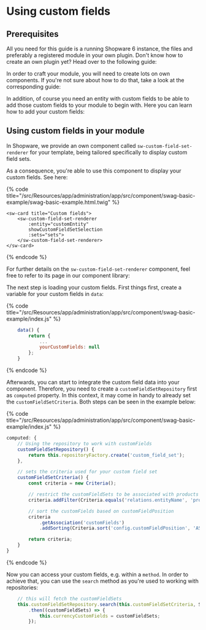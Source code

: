 # Using custom fields

## Prerequisites

All you need for this guide is a running Shopware 6 instance, the files and preferably a registered module in your own plugin. Don't know how to create an own plugin yet? Head over to the following guide:

<PageRef page="../plugin-base-guide.md" title="<<<title-missing>>>" />

In order to craft your module, you will need to create lots on own components. If you're not sure about how to do that, take a look at the corresponding guide:

<PageRef page="add-custom-component.md" title="<<<title-missing>>>" />

In addition, of course you need an entity with custom fields to be able to add those custom fields to your module to begin with. Here you can learn how to add your custom fields:

<PageRef page="../framework/custom-field/add-custom-field.md" title="<<<title-missing>>>" />

## Using custom fields in your module

In Shopware, we provide an own component called `sw-custom-field-set-renderer` for your template, being tailored specifically to display custom field sets.

As a consequence, you're able to use this component to display your custom fields. See here:

{% code title="<plugin-root>/src/Resources/app/administration/app/src/component/swag-basic-example/swag-basic-example.html.twig" %}

```markup
<sw-card title="Custom fields">
    <sw-custom-field-set-renderer
        :entity="customEntity"
        showCustomFieldSetSelection
        :sets="sets">
    </sw-custom-field-set-renderer>
</sw-card>
```

{% endcode %}

For further details on the `sw-custom-field-set-renderer` component, feel free to refer to its page in our component library:
<!-- markdown-link-check-disable-next-line -->
<PageRef page="https://component-library.shopware.com/components/sw-custom-field-set-renderer" title="" />

The next step is loading your custom fields. First things first, create a variable for your custom fields in `data`:

{% code title="<plugin-root>/src/Resources/app/administration/app/src/component/swag-basic-example/index.js" %}

```javascript
    data() {
        return {
            ...
            yourCustomFields: null
        };
    }
```

{% endcode %}

Afterwards, you can start to integrate the custom field data into your component. Therefore, you need to create a `customFieldSetRepository` first as `computed` property. In this context, it may come in handy to already set the `customFieldSetCriteria`. Both steps can be seen in the example below:

{% code title="<plugin-root>/src/Resources/app/administration/app/src/component/swag-basic-example/index.js" %}

```javascript
computed: {
    // Using the repository to work with customFields
    customFieldSetRepository() {
        return this.repositoryFactory.create('custom_field_set');
    },

    // sets the criteria used for your custom field set
    customFieldSetCriteria() {
        const criteria = new Criteria();

        // restrict the customFieldSets to be associated with products
        criteria.addFilter(Criteria.equals('relations.entityName', 'product'));

        // sort the customFields based on customFieldPosition
        criteria
            .getAssociation('customFields')
            .addSorting(Criteria.sort('config.customFieldPosition', 'ASC', true));

        return criteria;
    }
}
```

{% endcode %}

Now you can access your custom fields, e.g. within a `method`. In order to achieve that, you can use the `search` method as you're used to working with repositories:

```javascript
    // this will fetch the customFieldSets
    this.customFieldSetRepository.search(this.customFieldSetCriteria, Shopware.Context.api)
        .then((customFieldSets) => {
            this.currencyCustomFields = customFieldSets;
        });
```
